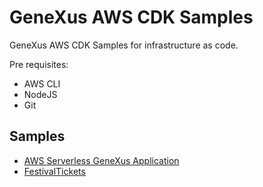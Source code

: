 # GeneXus AWS CDK Samples
GeneXus AWS CDK Samples for infrastructure as code.

Pre requisites:
- AWS CLI
- NodeJS
- Git

## Samples
* [AWS Serverless GeneXus Application](aws-serverless/README.md)
* [FestivalTickets](aws-festivaltickets/README.md)